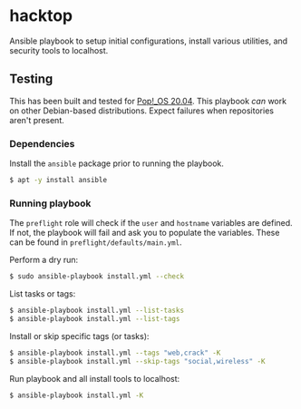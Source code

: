 # hacktop
Ansible playbook to setup initial configurations, install various utilities, and security tools to localhost.

## Testing
This has been built and tested for [Pop!_OS 20.04](https://pop.system76.com/). This playbook _can_ work on other Debian-based distributions. Expect failures when repositories aren't present.

### Dependencies
Install the `ansible` package prior to running the playbook.

```bash
$ apt -y install ansible
```

### Running playbook
The `preflight` role will check if the `user` and `hostname` variables are defined. If not, the playbook will fail and ask you to populate the variables. These can be found in `preflight/defaults/main.yml`.

Perform a dry run:
```bash
$ sudo ansible-playbook install.yml --check
```

List tasks or tags:
```bash
$ ansible-playbook install.yml --list-tasks
$ ansible-playbook install.yml --list-tags
```

Install or skip specific tags (or tasks):
```bash
$ ansible-playbook install.yml --tags "web,crack" -K
$ ansible-playbook install.yml --skip-tags "social,wireless" -K
```

Run playbook and all install tools to localhost:

```bash
$ ansible-playbook install.yml -K
```
